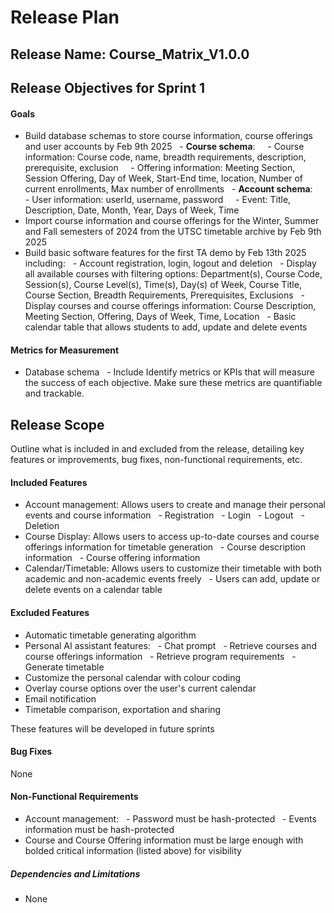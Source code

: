 # Release Plan

## Release Name: Course_Matrix_V1.0.0

## Release Objectives for Sprint 1
#### Goals
- Build database schemas to store course information, course offerings and user accounts by Feb 9th 2025
  - **Course schema**: 
    - Course information: Course code, name, breadth requirements, description, prerequisite, exclusion
    - Offering information: Meeting Section, Session Offering, Day of Week, Start-End time, location, Number of current enrollments, Max number of enrollments
  - **Account schema**:
    - User information: userId, username, password
    - Event: Title, Description, Date, Month, Year, Days of Week, Time 
- Import course information and course offerings for the Winter, Summer and Fall semesters of 2024 from the UTSC timetable archive by Feb 9th 2025
- Build basic software features for the first TA demo by Feb 13th 2025 including: 
  - Account registration, login, logout and deletion
  - Display all available courses with filtering options: Department(s), Course Code, Session(s), Course Level(s), Time(s), Day(s) of Week, Course Title, Course Section, Breadth Requirements, Prerequisites, Exclusions
  - Display courses and course offerings information: Course Description, Meeting Section, Offering, Days of Week, Time, Location
  - Basic calendar table that allows students to add, update and delete events  
#### Metrics for Measurement
- Database schema
  - Include 
Identify metrics or KPIs that will measure the success of each objective.
Make sure these metrics are quantifiable and trackable.

## Release Scope
Outline what is included in and excluded from the release, detailing key features or improvements, bug fixes, non-functional requirements, etc.
#### Included Features
- Account management: Allows users to create and manage their personal events and course information
  - Registration
  - Login
  - Logout
  - Deletion
- Course Display: Allows users to access up-to-date courses and course offerings information for timetable generation
  - Course description information
  - Course offering information
- Calendar/Timetable: Allows users to customize their timetable with both academic and non-academic events freely
  - Users can add, update or delete events on a calendar table
#### Excluded Features
- Automatic timetable generating algorithm
- Personal AI assistant features:
  - Chat prompt
  - Retrieve courses and course offerings information
  - Retrieve program requirements
  - Generate timetable
- Customize the personal calendar with colour coding
- Overlay course options over the user's current calendar
- Email notification
- Timetable comparison, exportation and sharing

These features will be developed in future sprints
#### Bug Fixes
None
#### Non-Functional Requirements
- Account management:
  - Password must be hash-protected
  - Events information must be hash-protected
- Course and Course Offering information must be large enough with bolded critical information (listed above) for visibility
##### Dependencies and Limitations
- None
